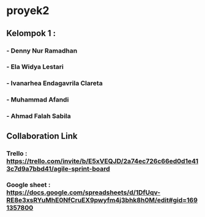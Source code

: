 # proyek2

## Kelompok 1 :

### - Denny Nur Ramadhan

### - Ela Widya Lestari

### - Ivanarhea Endagavrila Clareta

### - Muhammad Afandi

### - Ahmad Falah Sabila

## Collaboration Link

### Trello : https://trello.com/invite/b/E5xVEQJD/2a74ec726c66ed0d1e413c7d9a7bbd41/agile-sprint-board

### Google sheet : https://docs.google.com/spreadsheets/d/1DfUqv-RE8e3xsRYuMhE0NfCruEX9pwyfm4j3bhk8h0M/edit#gid=1691357800
